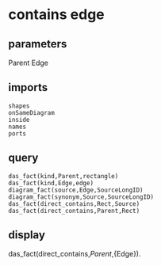 # contains edge
## parameters
  Parent
  Edge
## imports
    shapes
    onSameDiagram
    inside
    names
    ports
## query
    das_fact(kind,Parent,rectangle)
    das_fact(kind,Edge,edge)
    diagram_fact(source,Edge,SourceLongID)
	diagram_fact(synonym,Source,SourceLongID)
	das_fact(direct_contains,Rect,Source)
	das_fact(direct_contains,Parent,Rect)
## display
das_fact(direct_contains,${Parent},${Edge}).
  

